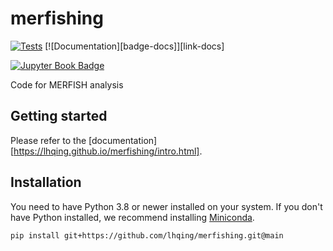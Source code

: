 # merfishing

[![Tests][badge-tests]][link-tests]
[![Documentation][badge-docs]][link-docs]

[badge-tests]: https://img.shields.io/github/workflow/status/lhqing/merfishing/Test/main
[link-tests]: https://github.com/lhqing/merfishing/actions/workflows/test.yml

[![Jupyter Book Badge](https://jupyterbook.org/badge.svg)](https://lhqing.github.io/merfishing/intro.html)

Code for MERFISH analysis

## Getting started

Please refer to the [documentation][https://lhqing.github.io/merfishing/intro.html].

## Installation

You need to have Python 3.8 or newer installed on your system. If you don't have
Python installed, we recommend installing [Miniconda](https://docs.conda.io/en/latest/miniconda.html).

```bash
pip install git+https://github.com/lhqing/merfishing.git@main
```
